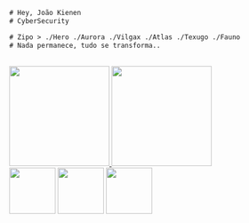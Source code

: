 ```diff
# Hey, João Kienen
# CyberSecurity

# Zipo > ./Hero ./Aurora ./Vilgax ./Atlas ./Texugo ./Fauno
# Nada permanece, tudo se transforma.. 
```

  ##
  
<div>
  <a href="https://github.com/joaokienen">
   <img height="180px" src="https://github-readme-stats.vercel.app/api?username=joaokienen"/>
    <img height="180px" src="https://github-readme-stats.vercel.app/api/top-langs/?username=joaokienen&layout=compact"/>
</div> 
 
<div>
  <a href="https://github.com/joaokienen/JAVASCRIPT"><img height="83px" src="https://github-readme-stats.vercel.app/api/pin/?username=joaokienen&repo=JAVASCRIPT&theme=dark&include_all_commits=true&count_private=true"/></a>
  <a href="https://github.com/joaokienen/JVKSCRIPT.ME"><img height="83px" src="https://github-readme-stats.vercel.app/api/pin/?username=joaokienen&repo=JVKSCRIPT.ME&theme=dark&include_all_commits=true&count_private=true"/></a>
  <a href="https://github.com/joaokienen/SHELL"><img height="83px" src="https://github-readme-stats.vercel.app/api/pin/?username=joaokienen&repo=SHELL&theme=dark&include_all_commits=true&count_private=true"/></a>
</div> 
  
